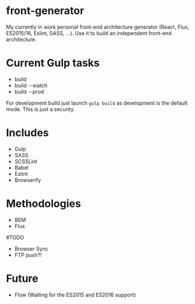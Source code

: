 # front-generator
My currently in work personal front-end architecture generator (React, Flux, ES2015/16, Eslint, SASS, ...). Use it to build an independent front-end architecture.


# Current Gulp tasks
- build
- build --watch
- build --prod

For development build just launch `gulp build` as development is the default mode.
This is just a security.


# Includes
- Gulp
- SASS
- SCSSLint
- Babel
- Eslint
- Browserify


# Methodologies
- BEM
- Flux


#TODO
- Browser Sync
- FTP push?!


# Future
- Flow (Waiting for the ES2015 and ES2016 support)
